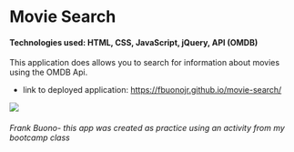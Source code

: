 # Movie Search

#### Technologies used: HTML, CSS, JavaScript, jQuery, API (OMDB)

This application does allows you to search for information about movies using the OMDB Api.

* link to deployed application: https://fbuonojr.github.io/movie-search/

![](./images/moviesearch.gif)

###### Frank Buono- this app was created as practice using an activity from my bootcamp class